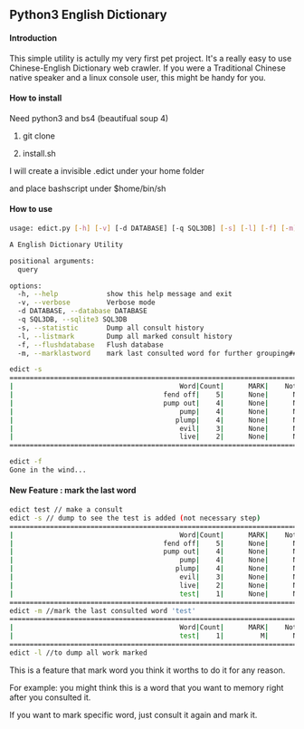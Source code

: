 ## Python3 English Dictionary

#### Introduction

This simple utility is actully my very first pet project. It's a really easy to use Chinese-English Dictionary web crawler. If you were a Traditional Chinese native speaker and a linux console user, this might be handy for you.

#### How to install

Need python3 and bs4 (beautifual soup 4)

1. git clone

2. install.sh

I will create a invisible .edict under your home folder

and place bashscript under $home/bin/sh

#### How to use

```bash
usage: edict.py [-h] [-v] [-d DATABASE] [-q SQL3DB] [-s] [-l] [-f] [-m] [query ...]

A English Dictionary Utility

positional arguments:
  query

options:
  -h, --help            show this help message and exit
  -v, --verbose         Verbose mode
  -d DATABASE, --database DATABASE
  -q SQL3DB, --sqlite3 SQL3DB
  -s, --statistic       Dump all consult history
  -l, --listmark        Dump all marked consult history
  -f, --flushdatabase   Flush database
  -m, --marklastword    mark last consulted word for further grouping#### Feature : auto record how many times you consult a word
```

```bash
edict -s
======================================================================================
|                                         Word|Count|      MARK|    Note B|    Note C|
|                                     fend off|    5|      None|      None|      None|
|                                     pump out|    4|      None|      None|      None|
|                                         pump|    4|      None|      None|      None|
|                                        plump|    4|      None|      None|      None|
|                                         evil|    3|      None|      None|      None|
|                                         live|    2|      None|      None|      None|
======================================================================================#### Feature : delete records
```

```bash
edict -f
Gone in the wind...
```

#### New Feature : mark the last word

```bash
edict test // make a consult
edict -s // dump to see the test is added (not necessary step)
======================================================================================
|                                         Word|Count|      MARK|    Note B|    Note C|
|                                     fend off|    5|      None|      None|      None|
|                                     pump out|    4|      None|      None|      None|
|                                         pump|    4|      None|      None|      None|
|                                        plump|    4|      None|      None|      None|
|                                         evil|    3|      None|      None|      None|
|                                         live|    2|      None|      None|      None|
|                                         test|    1|      None|      None|      None|
======================================================================================
edict -m //mark the last consulted word 'test'
======================================================================================
|                                         Word|Count|      MARK|    Note B|    Note C|
|                                         test|    1|         M|      None|      None|
======================================================================================
edict -l //to dump all work marked


```

This is a feature that mark word you think it worths to do it for any reason.

For example: you might think this is a word that you want to memory right after you consulted it. 



If you want to mark specific word, just consult it again and mark it.




